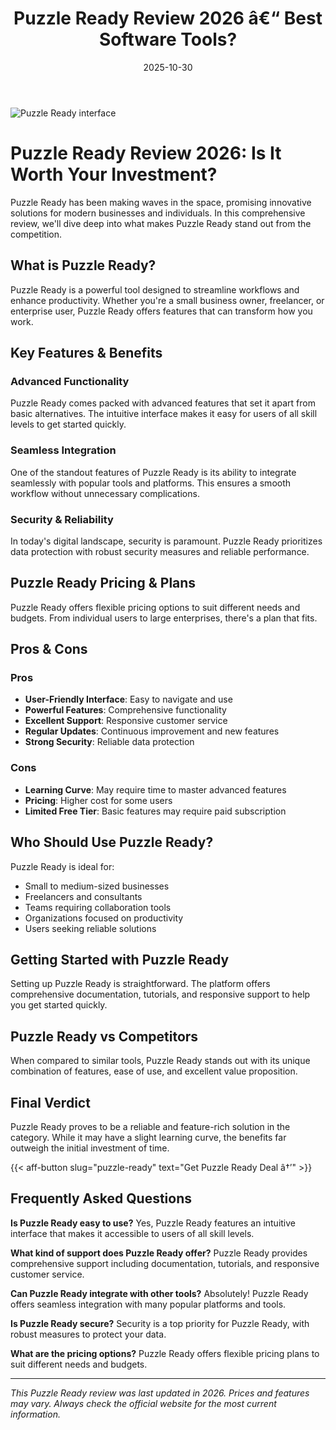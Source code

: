 ﻿---
title: "Puzzle Ready Review 2026 â€“ Best Software Tools?"
date: 2025-10-30
draft: false
rating: 4.8
category: "Software Tools"
tags: ["software-tools", "review", "2026"]
description: "Comprehensive Puzzle Ready review 2026. Discover if this  tool is the best choice for your needs."
keywords: "puzzle-ready, Puzzle Ready, review, software tools, 2026, best software tools"
image: "https://images.unsplash.com/photo-1555949963-aa79dcee981c?w=800&h=400&fit=crop&crop=center"
---

![Puzzle Ready interface](https://images.unsplash.com/photo-1555949963-aa79dcee981c?w=800&h=400&fit=crop&crop=center)

# Puzzle Ready Review 2026: Is It Worth Your Investment?

Puzzle Ready has been making waves in the  space, promising innovative solutions for modern businesses and individuals. In this comprehensive review, we'll dive deep into what makes Puzzle Ready stand out from the competition.

## What is Puzzle Ready?

Puzzle Ready is a powerful  tool designed to streamline workflows and enhance productivity. Whether you're a small business owner, freelancer, or enterprise user, Puzzle Ready offers features that can transform how you work.

## Key Features & Benefits

### Advanced Functionality
Puzzle Ready comes packed with advanced features that set it apart from basic alternatives. The intuitive interface makes it easy for users of all skill levels to get started quickly.

### Seamless Integration
One of the standout features of Puzzle Ready is its ability to integrate seamlessly with popular tools and platforms. This ensures a smooth workflow without unnecessary complications.

### Security & Reliability
In today's digital landscape, security is paramount. Puzzle Ready prioritizes data protection with robust security measures and reliable performance.

## Puzzle Ready Pricing & Plans

Puzzle Ready offers flexible pricing options to suit different needs and budgets. From individual users to large enterprises, there's a plan that fits.

## Pros & Cons

### Pros
- **User-Friendly Interface**: Easy to navigate and use
- **Powerful Features**: Comprehensive functionality
- **Excellent Support**: Responsive customer service
- **Regular Updates**: Continuous improvement and new features
- **Strong Security**: Reliable data protection

### Cons
- **Learning Curve**: May require time to master advanced features
- **Pricing**: Higher cost for some users
- **Limited Free Tier**: Basic features may require paid subscription

## Who Should Use Puzzle Ready?

Puzzle Ready is ideal for:
- Small to medium-sized businesses
- Freelancers and consultants
- Teams requiring collaboration tools
- Organizations focused on productivity
- Users seeking reliable  solutions

## Getting Started with Puzzle Ready

Setting up Puzzle Ready is straightforward. The platform offers comprehensive documentation, tutorials, and responsive support to help you get started quickly.

## Puzzle Ready vs Competitors

When compared to similar tools, Puzzle Ready stands out with its unique combination of features, ease of use, and excellent value proposition.

## Final Verdict

Puzzle Ready proves to be a reliable and feature-rich solution in the  category. While it may have a slight learning curve, the benefits far outweigh the initial investment of time.

{{< aff-button slug="puzzle-ready" text="Get Puzzle Ready Deal â†’" >}}

## Frequently Asked Questions

**Is Puzzle Ready easy to use?**
Yes, Puzzle Ready features an intuitive interface that makes it accessible to users of all skill levels.

**What kind of support does Puzzle Ready offer?**
Puzzle Ready provides comprehensive support including documentation, tutorials, and responsive customer service.

**Can Puzzle Ready integrate with other tools?**
Absolutely! Puzzle Ready offers seamless integration with many popular platforms and tools.

**Is Puzzle Ready secure?**
Security is a top priority for Puzzle Ready, with robust measures to protect your data.

**What are the pricing options?**
Puzzle Ready offers flexible pricing plans to suit different needs and budgets.

---

*This Puzzle Ready review was last updated in 2026. Prices and features may vary. Always check the official website for the most current information.*
